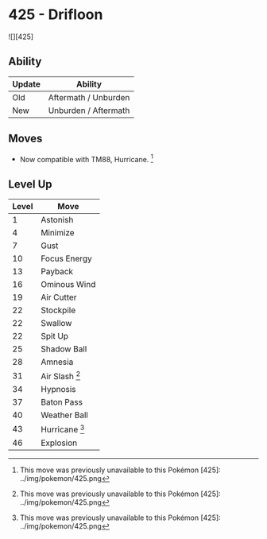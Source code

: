 # 425 - Drifloon
![][425]

## Ability

Update | Ability
---    | ---
Old    | Aftermath / Unburden
New    | Unburden / Aftermath

## Moves

 - Now compatible with TM88, Hurricane. [^1]

## Level Up

Level | Move
---   | ---
  1   | Astonish
  4   | Minimize
  7   | Gust
 10   | Focus Energy
 13   | Payback
 16   | Ominous Wind
 19   | Air Cutter
 22   | Stockpile
 22   | Swallow
 22   | Spit Up
 25   | Shadow Ball
 28   | Amnesia
 31   | Air Slash [^1]
 34   | Hypnosis
 37   | Baton Pass
 40   | Weather Ball
 43   | Hurricane [^1]
 46   | Explosion

[^1]: This move was previously unavailable to this Pokémon
[425]: ../img/pokemon/425.png

